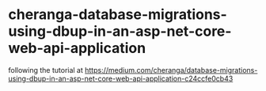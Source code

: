 # cheranga-database-migrations-using-dbup-in-an-asp-net-core-web-api-application
following the tutorial at https://medium.com/cheranga/database-migrations-using-dbup-in-an-asp-net-core-web-api-application-c24ccfe0cb43
